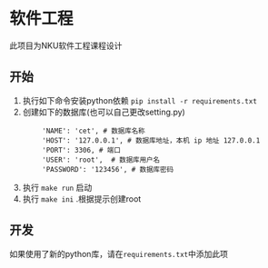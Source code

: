 # 软件工程
此项目为NKU软件工程课程设计

## 开始
1. 执行如下命令安装python依赖
`pip install -r requirements.txt`
2. 创建如下的数据库(也可以自己更改setting.py)
```
        'NAME': 'cet', # 数据库名称
        'HOST': '127.0.0.1', # 数据库地址，本机 ip 地址 127.0.0.1 
        'PORT': 3306, # 端口 
        'USER': 'root',  # 数据库用户名
        'PASSWORD': '123456', # 数据库密码
```
3. 执行 `make run` 启动
4. 执行 `make ini` .根据提示创建root

## 开发
如果使用了新的python库，请在`requirements.txt`中添加此项